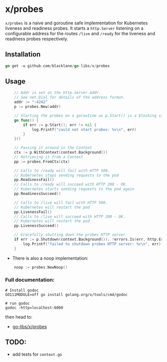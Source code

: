 # x/probes

`x/probes` is a naive and goroutine safe implementation for Kubernetes liveness and readiness probes.
It starts a `http.Server` listening on a configurable address for the routes `/live` and `/ready`
for the liveness and readiness probes respectively.

## Installation

```go
go get -u github.com/blacklane/go-libs/x/probes
```

## Usage

```go
	// Addr is set as the http.Server Addr.
	// See net.Dial for details of the address format.
    addr := ":4242"
    p := probes.New(addr)

	// Starting the probes on a goroutine as p.Start() is a blocking call
	go func() {
		if err := p.Start(); err != nil {
			log.Printf("could not start probes: %v\n", err)
		}
	}()

	// Passing it around in the Context
	ctx := p.WithContext(context.Background())
	// Retrieving it from a Context
	pp := probes.FromCtx(ctx)

	// Calls to /ready will fail with HTTP 500.
	// Kubernetes stops sending requests to the pod
	pp.ReadinessFail()
	// Calls to /ready will succeed with HTTP 200 - OK.
	// Kubernetes starts sending requests to the pod again
	pp.ReadinessSucceed()

	// Calls to /live will fail with HTTP 500.
	// Kubernetes will restart the pod
	pp.LivenessFail()
	// Calls to /live will succeed with HTTP 200 - OK.
	// Kubernetes will restart the pod
	pp.LivenessSucceed()

	// Gracefully shutting down the probes HTTP server
	if err := p.Shutdown(context.Background()); !errors.Is(err, http.ErrServerClosed) {
		log.Printf("failed to shutdown probes HTTP server: %v\n", err)
	}
```

- There is also a noop implementation:

```go
	noop := probes.NewNoop()
```

### Full documentation:

```shell script
# Install godoc
GO111MODULE=off go install golang.org/x/tools/cmd/godoc

# run godoc
godoc -http=localhost:6060
``` 

then head to:
 - [go-libs/x/probes](http://localhost:6060/pkg/github.com/blacklane/go-libs/tracking/)

## TODO:
 - add tests for `context.go`
